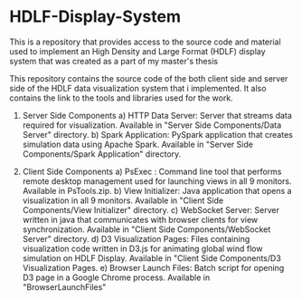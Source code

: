 # HDLF-Display-System
This is a repository that provides access to the source code and material used to implement an High Density and Large Format (HDLF) display system that was created as a part of my master's thesis

This repository contains the source code of the both client side and server side of the HDLF data visualization system that i implemented. It also contains the link to the tools and libraries used for the work.

1) Server Side Components
  a) HTTP Data Server: Server that streams data required for visualization. Available in "Server Side Components/Data Server" directory.
  b) Spark Application: PySpark application that creates simulation data using Apache Spark. Available in "Server Side Components/Spark Application" directory.
  
2) Client Side Components
  a) PsExec : Command line tool that performs remote desktop management used for launching views in all 9 monitors. Available in PsTools.zip.
  b) View Initializer: Java application that opens a visualization in all 9 monitors. Available in "Client Side Components/View Initializer" directory.
  c) WebSocket Server: Server written in java that communicates with browser clients for view synchronization. Available in "Client Side Components/WebSocket Server" directory.
  d) D3 Visualization Pages: Files containing visualization code written in D3.js for animating global wind flow simulation on HDLF Display. Available in "Client Side Components/D3 Visualization Pages.
  e) Browser Launch Files: Batch script for opening D3 page in a Google Chrome process. Available in "BrowserLaunchFiles"
